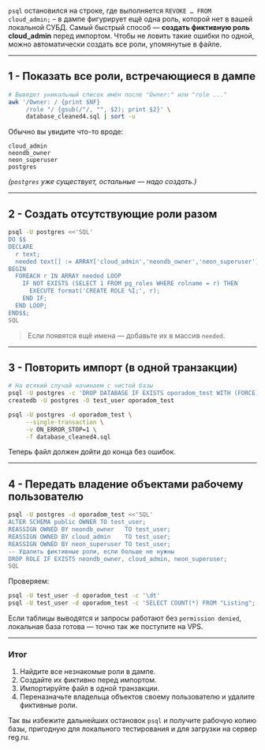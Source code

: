 `psql` остановился на строке, где выполняется
`REVOKE … FROM cloud_admin;` – в дампе фигурирует ещё одна роль,
которой нет в вашей локальной СУБД. Самый быстрый способ ―
**создать фиктивную роль cloud\_admin** перед импортом.
Чтобы не ловить такие ошибки по одной, можно автоматически
создать все роли, упомянутые в файле.

---

## 1 - Показать все роли, встречающиеся в дампе

```bash
# Выведет уникальный список имён после "Owner:" или "role ..."
awk '/Owner: / {print $NF}
     /role "/ {gsub(/"/, "", $2); print $2}' \
     database_cleaned4.sql | sort -u
```

Обычно вы увидите что-то вроде:

```
cloud_admin
neondb_owner
neon_superuser
postgres
```

*(`postgres` уже существует, остальные — надо создать.)*

---

## 2 - Создать отсутствующие роли разом

```bash
psql -U postgres <<'SQL'
DO $$
DECLARE
  r text;
  needed text[] := ARRAY['cloud_admin','neondb_owner','neon_superuser'];
BEGIN
  FOREACH r IN ARRAY needed LOOP
    IF NOT EXISTS (SELECT 1 FROM pg_roles WHERE rolname = r) THEN
      EXECUTE format('CREATE ROLE %I;', r);
    END IF;
  END LOOP;
END$$;
SQL
```

> Если появятся ещё имена — добавьте их в массив `needed`.

---

## 3 - Повторить импорт (в одной транзакции)

```bash
# На всякий случай начинаем с чистой базы
psql -U postgres -c 'DROP DATABASE IF EXISTS oporadom_test WITH (FORCE);'
createdb -U postgres -O test_user oporadom_test

psql -U postgres -d oporadom_test \
     --single-transaction \
     -v ON_ERROR_STOP=1 \
     -f database_cleaned4.sql
```

Теперь файл должен дойти до конца без ошибок.

---

## 4 - Передать владение объектами рабочему пользователю

```bash
psql -U postgres -d oporadom_test <<'SQL'
ALTER SCHEMA public OWNER TO test_user;
REASSIGN OWNED BY neondb_owner   TO test_user;
REASSIGN OWNED BY cloud_admin    TO test_user;
REASSIGN OWNED BY neon_superuser TO test_user;
-- Удалить фиктивные роли, если больше не нужны
DROP ROLE IF EXISTS neondb_owner, cloud_admin, neon_superuser;
SQL
```

Проверяем:

```bash
psql -U test_user -d oporadom_test -c '\dt'
psql -U test_user -d oporadom_test -c 'SELECT COUNT(*) FROM "Listing";'
```

Если таблицы выводятся и запросы работают без `permission denied`,
локальная база готова — точно так же поступите на VPS.

---

### Итог

1. Найдите все незнакомые роли в дампе.
2. Создайте их фиктивно перед импортом.
3. Импортируйте файл в одной транзакции.
4. Переназначьте владельца объектов своему пользователю и удалите
   фиктивные роли.

Так вы избежите дальнейших остановок `psql` и получите рабочую
копию базы, пригодную для локального тестирования и для загрузки
на сервер reg.ru.
